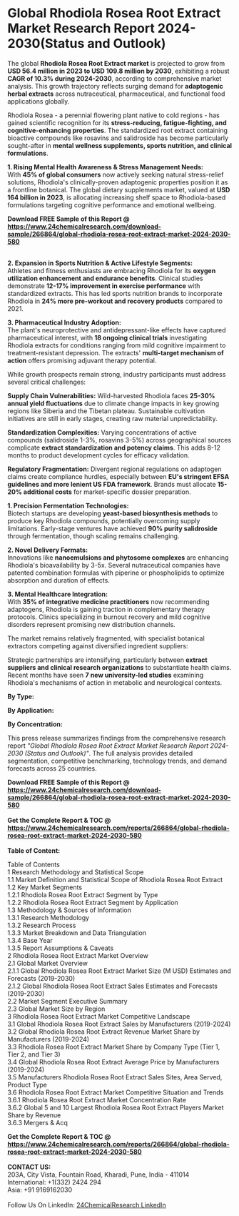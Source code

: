 <h1>Global Rhodiola Rosea Root Extract Market Research Report 2024-2030(Status and Outlook)</h1><p>The global <strong>Rhodiola Rosea Root Extract market</strong> is projected to grow from <strong>USD 56.4 million in 2023 to USD 109.8 million by 2030</strong>, exhibiting a robust <strong>CAGR of 10.3% during 2024-2030</strong>, according to comprehensive market analysis. This growth trajectory reflects surging demand for <strong>adaptogenic herbal extracts</strong> across nutraceutical, pharmaceutical, and functional food applications globally.</p><p>Rhodiola Rosea - a perennial flowering plant native to cold regions - has gained scientific recognition for its <strong>stress-reducing, fatigue-fighting, and cognitive-enhancing properties</strong>. The standardized root extract containing bioactive compounds like rosavins and salidroside has become particularly sought-after in <strong>mental wellness supplements, sports nutrition, and clinical formulations</strong>.</p><p><strong>1. Rising Mental Health Awareness &amp; Stress Management Needs:</strong><br>
With <strong>45% of global consumers</strong> now actively seeking natural stress-relief solutions, Rhodiola's clinically-proven adaptogenic properties position it as a frontline botanical. The global dietary supplements market, valued at <strong>USD 164 billion in 2023</strong>, is allocating increasing shelf space to Rhodiola-based formulations targeting cognitive performance and emotional wellbeing.</p><div><b>Download FREE Sample of this Report @ 
            <a href="https://www.24chemicalresearch.com/download-sample/266864/global-rhodiola-rosea-root-extract-market-2024-2030-580">
            https://www.24chemicalresearch.com/download-sample/266864/global-rhodiola-rosea-root-extract-market-2024-2030-580</a></b></div><br><p><strong>2. Expansion in Sports Nutrition &amp; Active Lifestyle Segments:</strong><br>
Athletes and fitness enthusiasts are embracing Rhodiola for its <strong>oxygen utilization enhancement and endurance benefits</strong>. Clinical studies demonstrate <strong>12-17% improvement in exercise performance</strong> with standardized extracts. This has led sports nutrition brands to incorporate Rhodiola in <strong>24% more pre-workout and recovery products</strong> compared to 2021.</p><p><strong>3. Pharmaceutical Industry Adoption:</strong><br>
The plant's neuroprotective and antidepressant-like effects have captured pharmaceutical interest, with <strong>18 ongoing clinical trials</strong> investigating Rhodiola extracts for conditions ranging from mild cognitive impairment to treatment-resistant depression. The extracts' <strong>multi-target mechanism of action</strong> offers promising adjuvant therapy potential.</p><p>While growth prospects remain strong, industry participants must address several critical challenges:</p><p><strong>Supply Chain Vulnerabilities:</strong> Wild-harvested Rhodiola faces <strong>25-30% annual yield fluctuations</strong> due to climate change impacts in key growing regions like Siberia and the Tibetan plateau. Sustainable cultivation initiatives are still in early stages, creating raw material unpredictability.</p><p><strong>Standardization Complexities:</strong> Varying concentrations of active compounds (salidroside 1-3%, rosavins 3-5%) across geographical sources complicate <strong>extract standardization and potency claims</strong>. This adds 8-12 months to product development cycles for efficacy validation.</p><p><strong>Regulatory Fragmentation:</strong> Divergent regional regulations on adaptogen claims create compliance hurdles, especially between <strong>EU's stringent EFSA guidelines and more lenient US FDA framework</strong>. Brands must allocate <strong>15-20% additional costs</strong> for market-specific dossier preparation.</p><p><strong>1. Precision Fermentation Technologies:</strong><br>
Biotech startups are developing <strong>yeast-based biosynthesis methods</strong> to produce key Rhodiola compounds, potentially overcoming supply limitations. Early-stage ventures have achieved <strong>90% purity salidroside</strong> through fermentation, though scaling remains challenging.</p><p><strong>2. Novel Delivery Formats:</strong><br>
Innovations like <strong>nanoemulsions and phytosome complexes</strong> are enhancing Rhodiola's bioavailability by 3-5x. Several nutraceutical companies have patented combination formulas with piperine or phospholipids to optimize absorption and duration of effects.</p><p><strong>3. Mental Healthcare Integration:</strong><br>
With <strong>35% of integrative medicine practitioners</strong> now recommending adaptogens, Rhodiola is gaining traction in complementary therapy protocols. Clinics specializing in burnout recovery and mild cognitive disorders represent promising new distribution channels.</p><p>The market remains relatively fragmented, with specialist botanical extractors competing against diversified ingredient suppliers:</p><p>Strategic partnerships are intensifying, particularly between <strong>extract suppliers and clinical research organizations</strong> to substantiate health claims. Recent months have seen <strong>7 new university-led studies</strong> examining Rhodiola's mechanisms of action in metabolic and neurological contexts.</p><p><strong>By Type:</strong></p><p><strong>By Application:</strong></p><p><strong>By Concentration:</strong></p><p>This press release summarizes findings from the comprehensive research report <em>"Global Rhodiola Rosea Root Extract Market Research Report 2024-2030 (Status and Outlook)"</em>. The full analysis provides detailed segmentation, competitive benchmarking, technology trends, and demand forecasts across 25 countries.</p><div><b>Download FREE Sample of this Report @ 
            <a href="https://www.24chemicalresearch.com/download-sample/266864/global-rhodiola-rosea-root-extract-market-2024-2030-580">
            https://www.24chemicalresearch.com/download-sample/266864/global-rhodiola-rosea-root-extract-market-2024-2030-580</a></b></div><br><div><b>Get the Complete Report & TOC @ 
            <a href="https://www.24chemicalresearch.com/reports/266864/global-rhodiola-rosea-root-extract-market-2024-2030-580">
            https://www.24chemicalresearch.com/reports/266864/global-rhodiola-rosea-root-extract-market-2024-2030-580</a></b></div><br>
            <b>Table of Content:</b><p>Table of Contents<br />
1 Research Methodology and Statistical Scope<br />
1.1 Market Definition and Statistical Scope of Rhodiola Rosea Root Extract<br />
1.2 Key Market Segments<br />
1.2.1 Rhodiola Rosea Root Extract Segment by Type<br />
1.2.2 Rhodiola Rosea Root Extract Segment by Application<br />
1.3 Methodology & Sources of Information<br />
1.3.1 Research Methodology<br />
1.3.2 Research Process<br />
1.3.3 Market Breakdown and Data Triangulation<br />
1.3.4 Base Year<br />
1.3.5 Report Assumptions & Caveats<br />
2 Rhodiola Rosea Root Extract Market Overview<br />
2.1 Global Market Overview<br />
2.1.1 Global Rhodiola Rosea Root Extract Market Size (M USD) Estimates and Forecasts (2019-2030)<br />
2.1.2 Global Rhodiola Rosea Root Extract Sales Estimates and Forecasts (2019-2030)<br />
2.2 Market Segment Executive Summary<br />
2.3 Global Market Size by Region<br />
3 Rhodiola Rosea Root Extract Market Competitive Landscape<br />
3.1 Global Rhodiola Rosea Root Extract Sales by Manufacturers (2019-2024)<br />
3.2 Global Rhodiola Rosea Root Extract Revenue Market Share by Manufacturers (2019-2024)<br />
3.3 Rhodiola Rosea Root Extract Market Share by Company Type (Tier 1, Tier 2, and Tier 3)<br />
3.4 Global Rhodiola Rosea Root Extract Average Price by Manufacturers (2019-2024)<br />
3.5 Manufacturers Rhodiola Rosea Root Extract Sales Sites, Area Served, Product Type<br />
3.6 Rhodiola Rosea Root Extract Market Competitive Situation and Trends<br />
3.6.1 Rhodiola Rosea Root Extract Market Concentration Rate<br />
3.6.2 Global 5 and 10 Largest Rhodiola Rosea Root Extract Players Market Share by Revenue<br />
3.6.3 Mergers & Acq</p><div><b>Get the Complete Report & TOC @ 
            <a href="https://www.24chemicalresearch.com/reports/266864/global-rhodiola-rosea-root-extract-market-2024-2030-580">
            https://www.24chemicalresearch.com/reports/266864/global-rhodiola-rosea-root-extract-market-2024-2030-580</a></b></div><br><b>CONTACT US:</b><br>
            203A, City Vista, Fountain Road, Kharadi, Pune, India - 411014<br>
            International: +1(332) 2424 294<br>
            Asia: +91 9169162030 <br><br>
            Follow Us On LinkedIn: <a href="https://www.linkedin.com/company/24chemicalresearch/">24ChemicalResearch LinkedIn</a>